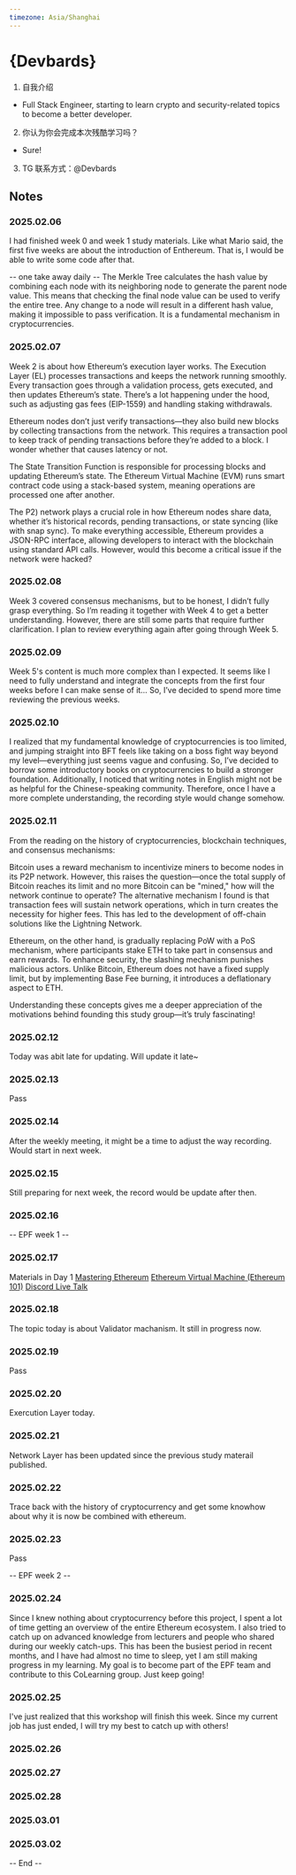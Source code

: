 ```yaml
---
timezone: Asia/Shanghai
---
```


# {Devbards}

1. 自我介绍
  - Full Stack Engineer, starting to learn crypto and security-related topics to become a better developer.
2. 你认为你会完成本次残酷学习吗？
  - Sure!
3. TG 联系方式：@Devbards

## Notes

<!-- Content_START -->

### 2025.02.06

I had finished week 0 and week 1 study materials.
Like what Mario said, the first five weeks are about the introduction of Enthereum.
That is, I would be able to write some code after that.

-- one take away daily --
The Merkle Tree calculates the hash value by combining each node with its neighboring node to generate the parent node value.
This means that checking the final node value can be used to verify the entire tree.
Any change to a node will result in a different hash value, making it impossible to pass verification.
It is a fundamental mechanism in cryptocurrencies.

### 2025.02.07

Week 2 is about how Ethereum’s execution layer works. The Execution Layer (EL) processes transactions and keeps the network running smoothly. Every transaction goes through a validation process, gets executed, and then updates Ethereum’s state. There’s a lot happening under the hood, such as adjusting gas fees (EIP-1559) and handling staking withdrawals.

Ethereum nodes don’t just verify transactions—they also build new blocks by collecting transactions from the network. This requires a transaction pool to keep track of pending transactions before they’re added to a block. I wonder whether that causes latency or not.

The State Transition Function is responsible for processing blocks and updating Ethereum’s state. The Ethereum Virtual Machine (EVM) runs smart contract code using a stack-based system, meaning operations are processed one after another.

The P2) network plays a crucial role in how Ethereum nodes share data, whether it’s historical records, pending transactions, or state syncing (like with snap sync). To make everything accessible, Ethereum provides a JSON-RPC interface, allowing developers to interact with the blockchain using standard API calls. However, would this become a critical issue if the network were hacked?

### 2025.02.08
Week 3 covered consensus mechanisms, but to be honest, I didn’t fully grasp everything. So I’m reading it together with Week 4 to get a better understanding. However, there are still some parts that require further clarification. I plan to review everything again after going through Week 5.

### 2025.02.09
Week 5's content is much more complex than I expected. It seems like I need to fully understand and integrate the concepts from the first four weeks before I can make sense of it… So, I’ve decided to spend more time reviewing the previous weeks.

### 2025.02.10
I realized that my fundamental knowledge of cryptocurrencies is too limited, and jumping straight into BFT feels like taking on a boss fight way beyond my level—everything just seems vague and confusing. So, I’ve decided to borrow some introductory books on cryptocurrencies to build a stronger foundation. Additionally, I noticed that writing notes in English might not be as helpful for the Chinese-speaking community. Therefore, once I have a more complete understanding, the recording style would change somehow.

### 2025.02.11
From the reading on the history of cryptocurrencies, blockchain techniques, and consensus mechanisms:

Bitcoin uses a reward mechanism to incentivize miners to become nodes in its P2P network. However, this raises the question—once the total supply of Bitcoin reaches its limit and no more Bitcoin can be "mined," how will the network continue to operate? The alternative mechanism I found is that transaction fees will sustain network operations, which in turn creates the necessity for higher fees. This has led to the development of off-chain solutions like the Lightning Network.

Ethereum, on the other hand, is gradually replacing PoW with a PoS mechanism, where participants stake ETH to take part in consensus and earn rewards. To enhance security, the slashing mechanism punishes malicious actors. Unlike Bitcoin, Ethereum does not have a fixed supply limit, but by implementing Base Fee burning, it introduces a deflationary aspect to ETH.

Understanding these concepts gives me a deeper appreciation of the motivations behind founding this study group—it’s truly fascinating!

### 2025.02.12
Today was abit late for updating. Will update it late~

### 2025.02.13
Pass

### 2025.02.14
After the weekly meeting, it might be a time to adjust the way recording. Would start in next week.

### 2025.02.15
Still preparing for next week, the record would be update after then.

### 2025.02.16

-- EPF week 1 --
### 2025.02.17

Materials in Day 1
[Mastering Ethereum](https://cypherpunks-core.github.io/ethereumbook/)
[Ethereum Virtual Machine (Ethereum 101)](https://veridelisi.substack.com/p/understanding-ethereum-virtual-machine-evm])
[Discord Live Talk](https://discord.com/channels/1205546645496795137/1205546645937463356)

### 2025.02.18
The topic today is about Validator machanism.
It still in progress now.

### 2025.02.19

Pass

### 2025.02.20
 Exercution Layer today.

### 2025.02.21
 Network Layer has been updated since the previous study materail published.

### 2025.02.22
 Trace back with the history of cryptocurrency and get some knowhow about why it is now be combined with ethereum.

### 2025.02.23
Pass

-- EPF week 2 --
### 2025.02.24
Since I knew nothing about cryptocurrency before this project, I spent a lot of time getting an overview of the entire Ethereum ecosystem. I also tried to catch up on advanced knowledge from lecturers and people who shared during our weekly catch-ups. This has been the busiest period in recent months, and I have had almost no time to sleep, yet I am still making progress in my learning. My goal is to become part of the EPF team and contribute to this CoLearning group. Just keep going!

### 2025.02.25
I've just realized that this workshop will finish this week. Since my current job has just ended, I will try my best to catch up with others!

### 2025.02.26

### 2025.02.27

### 2025.02.28

### 2025.03.01

### 2025.03.02

-- End --

<!-- Content_END -->

